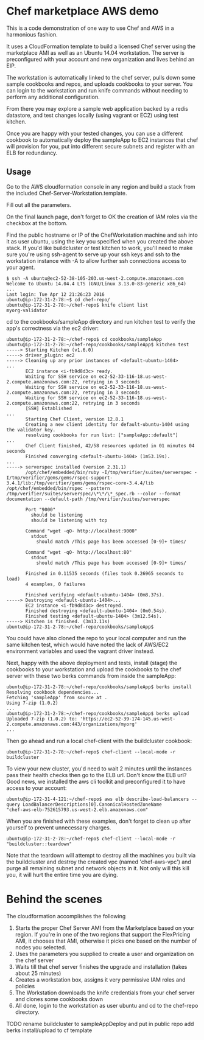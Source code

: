 # Chef marketplace AWS demo

This is a code demonstration of one way to use Chef and AWS in a harmonious fashion.

It uses a CloudFormation template to build a licensed Chef server using the marketplace AMI as well as
an Ubuntu 14.04 workstation. 
The server is preconfigured with your account and new organization and lives behind an EIP. 

The workstation is automatically linked to the chef server, pulls down some sample cookbooks and repos, 
and uploads cookbooks to your server. You can login to the workstation and run knife commands without 
needing to perform any additional configuration.

From there you may explore a sample web application backed by a redis datastore, and test changes locally
 (using vagrant or EC2) using test kitchen. 

Once you are happy with your tested changes, you can use a different cookbook to automatically deploy the
sampleApp to EC2 instances that chef will provision for you, put into different secure subnets and register 
with an ELB for redundancy.
 
## Usage 

Go to the AWS cloudformation console in any region and build a stack from the 
included Chef-Server-Workstation.template.

Fill out all the parameters.

On the final launch page, don't forget to OK the creation of IAM roles via the checkbox at the bottom.

Find the public hostname or IP of the ChefWorkstation machine and ssh into it as user ubuntu, 
using the key you specified when you created the above stack. If you'd like buildcluster or test kitchen to work,
you'll need to make sure you're using ssh-agent to serve up your ssh keys and ssh to the workstation instance
with -A to allow further ssh connections access to your agent. 

```
$ ssh -A ubuntu@ec2-52-38-105-203.us-west-2.compute.amazonaws.com  
Welcome to Ubuntu 14.04.4 LTS (GNU/Linux 3.13.0-83-generic x86_64)  
...  
Last login: Tue Apr 12 21:26:23 2016  
ubuntu@ip-172-31-2-78:~$ cd chef-repo/  
ubuntu@ip-172-31-2-78:~/chef-repo$ knife client list  
myorg-validator  
```

cd to the cookbooks/sampleApp directory and run kitchen test to verify the app's correctness via the ec2 driver:

```
ubuntu@ip-172-31-2-78:~/chef-repo$ cd cookbooks/sampleApp
ubuntu@ip-172-31-2-78:~/chef-repo/cookbooks/sampleApp$ kitchen test
-----> Starting Kitchen (v1.6.0)
-----> driver_plugin: ec2
-----> Cleaning up any prior instances of <default-ubuntu-1404>
...
       EC2 instance <i-fb9d8d3c> ready.
       Waiting for SSH service on ec2-52-33-116-18.us-west-2.compute.amazonaws.com:22, retrying in 3 seconds
       Waiting for SSH service on ec2-52-33-116-18.us-west-2.compute.amazonaws.com:22, retrying in 3 seconds
       Waiting for SSH service on ec2-52-33-116-18.us-west-2.compute.amazonaws.com:22, retrying in 3 seconds
       [SSH] Established
...
       Starting Chef Client, version 12.8.1
       Creating a new client identity for default-ubuntu-1404 using the validator key.
       resolving cookbooks for run list: ["sampleApp::default"]
...
       Chef Client finished, 42/58 resources updated in 01 minutes 04 seconds
       Finished converging <default-ubuntu-1404> (1m53.19s).
...
-----> serverspec installed (version 2.31.1)
       /opt/chef/embedded/bin/ruby -I/tmp/verifier/suites/serverspec -I/tmp/verifier/gems/gems/rspec-support-3.4.1/lib:/tmp/verifier/gems/gems/rspec-core-3.4.4/lib /opt/chef/embedded/bin/rspec --pattern /tmp/verifier/suites/serverspec/\*\*/\*_spec.rb --color --format documentation --default-path /tmp/verifier/suites/serverspec

       Port "9000"
         should be listening
         should be listening with tcp

       Command "wget -qO- http://localhost:9000"
         stdout
           should match /This page has been accessed [0-9]+ times/

       Command "wget -qO- http://localhost:80"
         stdout
           should match /This page has been accessed [0-9]+ times/

       Finished in 0.11535 seconds (files took 0.26965 seconds to load)
       4 examples, 0 failures

       Finished verifying <default-ubuntu-1404> (0m8.37s).
-----> Destroying <default-ubuntu-1404>...
       EC2 instance <i-fb9d8d3c> destroyed.
       Finished destroying <default-ubuntu-1404> (0m0.54s).
       Finished testing <default-ubuntu-1404> (3m12.54s).
-----> Kitchen is finished. (3m13.11s)
ubuntu@ip-172-31-2-78:~/chef-repo/cookbooks/sampleApp$
```



You could have also cloned the repo to your local computer and run the same kitchen test, which would have noted 
the lack of AWS/EC2 environment variables and used the vagrant driver instead.

Next, happy with the above deployment and tests, install (stage) the cookbooks to your workstation
and upload the cookbooks to the chef server with these two berks commands from inside the sampleApp:
```
ubuntu@ip-172-31-2-78:~/chef-repo/cookbooks/sampleApp$ berks install
Resolving cookbook dependencies...
Fetching 'sampleApp' from source at .
Using 7-zip (1.0.2)
...
ubuntu@ip-172-31-2-78:~/chef-repo/cookbooks/sampleApp$ berks upload
Uploaded 7-zip (1.0.2) to: 'https://ec2-52-39-174-145.us-west-2.compute.amazonaws.com:443/organizations/myorg'
...
```

Then go ahead and run a local chef-client with the buildcluster cookbook: 

```
ubuntu@ip-172-31-2-78:~/chef-repo$ chef-client --local-mode -r buildcluster
```

To view your new cluster, you'd need to wait 2 minutes until the instances pass their health checks then
go to the ELB url. Don't know the ELB url? Good news, we installed the aws cli toolkit and preconfigured
it to have access to your account:

```
ubuntu@ip-172-31-4-121:~/chef-repo$ aws elb describe-load-balancers --query LoadBalancerDescriptions[0].CanonicalHostedZoneName
"chef-aws-elb-752615793.us-west-2.elb.amazonaws.com"
```

When you are finished with these examples, don't forget to clean up after yourself to prevent unnecessary
charges.

```
ubuntu@ip-172-31-2-78:~/chef-repo$ chef-client --local-mode -r "buildcluster::teardown"
```
Note that the teardown will attempt to destroy all the machines you built via the buildcluster and destroy
the created vpc (named 'chef-aws-vpc') and purge all remaining subnet and network objects in it. Not only will this
kill you, it will hurt the entire time you are dying.



# Behind the scenes

The cloudformation accomplishes the following

1. Starts the proper Chef Server AMI from the Marketplace based on your region. If you're in one of the
two regions that support the FlexPricing AMI, it chooses that AMI, otherwise it picks one based on the 
number of nodes you selected.
2. Uses the parameters you supplied to create a user and organization on the chef server
3. Waits till that chef server finishes the upgrade and installation (takes about 25 minutes)
4. Creates a workstation box, assigns it very permissive IAM roles and policies
5. The Workstation downloads the knife credentials from your chef server and clones some cookbooks down
6. All done, login to the workstation as user ubuntu and cd to the chef-repo directory.

TODO
rename buildcluster to sampleAppDeploy and put in public repo
add berks install/upload to cf template


